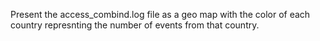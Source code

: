 Present the access_combind.log file as a geo map
with the color of each country represnting the number of events
from that country.
